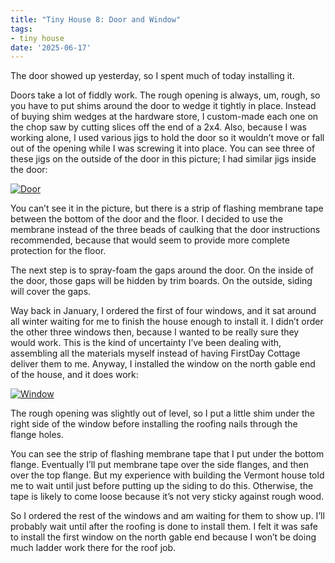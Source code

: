 ```yaml
---
title: "Tiny House 8: Door and Window"
tags:
- tiny house
date: '2025-06-17'
---
```


The door showed up yesterday, so I spent much of today installing it.
<!--more-->

Doors take a lot of fiddly work. The rough opening is always, um,
rough, so you have to put shims around the door to wedge it tightly in
place. Instead of buying shim wedges at the hardware store, I
custom-made each one on the chop saw by cutting slices off the end of
a 2x4. Also, because I was working alone, I used various jigs to hold
the door so it wouldn’t move or fall out of the opening while I was
screwing it into place. You can see three of these jigs on the outside
of the door in this picture; I had similar jigs inside the door:

[![Door](/gallery/tiny-house/IMG_20250617_163129_135_hu_1d8f421712f8eba2.jpg)](/gallery/tiny-house/IMG_20250617_163129_135.jpg)

You can’t see it in the picture, but there is a strip of flashing
membrane tape between the bottom of the door and the floor. I decided
to use the membrane instead of the three beads of caulking that the
door instructions recommended, because that would seem to provide more
complete protection for the floor.

The next step is to spray-foam the gaps around the door. On the inside
of the door, those gaps will be hidden by trim boards. On the outside,
siding will cover the gaps.

Way back in January, I ordered the first of four windows, and it sat
around all winter waiting for me to finish the house enough to install
it. I didn’t order the other three windows then, because I wanted to
be really sure they would work. This is the kind of uncertainty I’ve
been dealing with, assembling all the materials myself instead of
having FirstDay Cottage deliver them to me. Anyway, I installed the
window on the north gable end of the house, and it does work:

[![Window](/gallery/tiny-house/IMG_20250617_163151_388_hu_c30a731857b5a9b6.jpg)](/gallery/tiny-house/IMG_20250617_163151_388.jpg)

The rough opening was slightly out of level, so I put a little shim
under the right side of the window before installing the roofing nails
through the flange holes.

You can see the strip of flashing membrane tape that I put under the
bottom flange. Eventually I’ll put membrane tape over the side
flanges, and then over the top flange. But my experience with building
the Vermont house told me to wait until just before putting up the
siding to do this. Otherwise, the tape is likely to come loose because
it’s not very sticky against rough wood.

So I ordered the rest of the windows and am waiting for them to show
up. I’ll probably wait until after the roofing is done to install
them. I felt it was safe to install the first window on the north
gable end because I won’t be doing much ladder work there for the roof
job.
